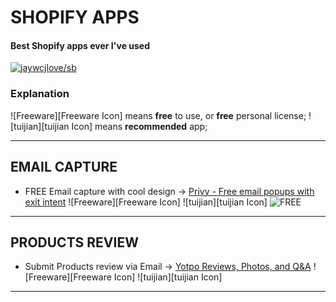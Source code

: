 # SHOPIFY APPS
#### Best Shopify apps ever I've used

[![jaywcjlove/sb](https://jaywcjlove.github.io/sb/ico/awesome.svg)](https://github.com/jaywcjlove/awesome-mac)

### Explanation

![Freeware][Freeware Icon] means **free** to use, or **free** personal license;
![tuijian][tuijian Icon] means **recommended** app;  

---

## EMAIL CAPTURE
* FREE Email capture with cool design -> [Privy - Free email popups with exit intent](https://apps.shopify.com/privy) ![Freeware][Freeware Icon] ![tuijian][tuijian Icon] ![FREE](https://camo.githubusercontent.com/5b5710d91294db78c7e32ffa884d6c45ab15c471/68747470733a2f2f6a617977636a6c6f76652e6769746875622e696f2f73622f69636f2f6d696e2d667265652e737667) 

---

## PRODUCTS REVIEW
* Submit Products review via Email -> [Yotpo Reviews, Photos, and Q&A](https://apps.shopify.com/yotpo-social-reviews) ![Freeware][Freeware Icon] ![tuijian][tuijian Icon]

---

